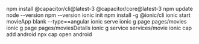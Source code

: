 npm install @capacitor/cli@latest-3 @capacitor/core@latest-3
npm update
node --version
npm --version
ionic init
npm install -g @ionic/cli
ionic start movieApp blank --type==angular
ionic serve
ionic g page pages/movies
ionic g page pages/moviesDetails
ionic g service services/movie
ionic cap add android
npx cap open android